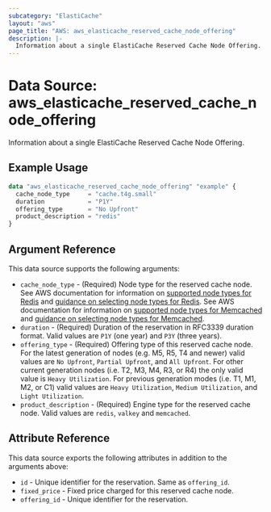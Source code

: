 ```yaml
---
subcategory: "ElastiCache"
layout: "aws"
page_title: "AWS: aws_elasticache_reserved_cache_node_offering"
description: |-
  Information about a single ElastiCache Reserved Cache Node Offering.
---
```


# Data Source: aws_elasticache_reserved_cache_node_offering

Information about a single ElastiCache Reserved Cache Node Offering.

## Example Usage

```terraform
data "aws_elasticache_reserved_cache_node_offering" "example" {
  cache_node_type     = "cache.t4g.small"
  duration            = "P1Y"
  offering_type       = "No Upfront"
  product_description = "redis"
}
```

## Argument Reference

This data source supports the following arguments:

* `cache_node_type` - (Required) Node type for the reserved cache node.
  See AWS documentation for information on [supported node types for Redis](https://docs.aws.amazon.com/AmazonElastiCache/latest/red-ug/CacheNodes.SupportedTypes.html) and [guidance on selecting node types for Redis](https://docs.aws.amazon.com/AmazonElastiCache/latest/red-ug/nodes-select-size.html).
  See AWS documentation for information on [supported node types for Memcached](https://docs.aws.amazon.com/AmazonElastiCache/latest/mem-ug/CacheNodes.SupportedTypes.html) and [guidance on selecting node types for Memcached](https://docs.aws.amazon.com/AmazonElastiCache/latest/mem-ug/nodes-select-size.html).
* `duration` - (Required) Duration of the reservation in RFC3339 duration format.
  Valid values are `P1Y` (one year) and `P3Y` (three years).
* `offering_type` - (Required) Offering type of this reserved cache node.
  For the latest generation of nodes (e.g. M5, R5, T4 and newer) valid values are `No Upfront`, `Partial Upfront`, and `All Upfront`.
  For other current generation nodes (i.e. T2, M3, M4, R3, or R4) the only valid value is `Heavy Utilization`.
  For previous generation modes (i.e. T1, M1, M2, or C1) valid values are `Heavy Utilization`, `Medium Utilization`, and `Light Utilization`.
* `product_description` - (Required) Engine type for the reserved cache node.
  Valid values are `redis`, `valkey` and `memcached`.

## Attribute Reference

This data source exports the following attributes in addition to the arguments above:

* `id` - Unique identifier for the reservation. Same as `offering_id`.
* `fixed_price` - Fixed price charged for this reserved cache node.
* `offering_id` - Unique identifier for the reservation.
